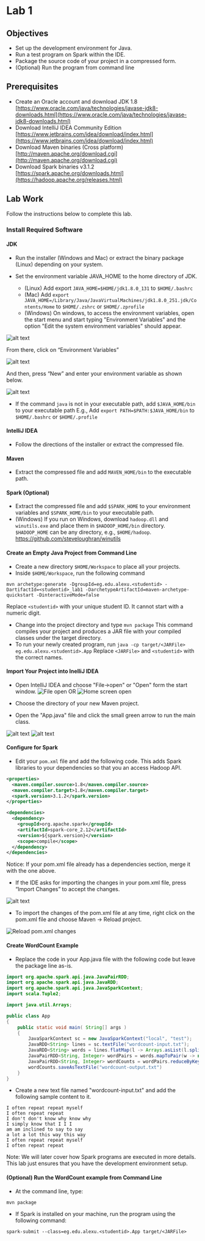 # Lab 1

## Objectives
-   Set up the development environment for Java.
-   Run a test program on Spark within the IDE.
-   Package the source code of your project in a compressed form.
-   (Optional) Run the program from command line

## Prerequisites
-   Create an Oracle account and download JDK 1.8  
    [https://www.oracle.com/java/technologies/javase-jdk8-downloads.html](https://www.oracle.com/java/technologies/javase-jdk8-downloads.html)
-   Download IntelliJ IDEA Community Edition  
    [https://www.jetbrains.com/idea/download/index.html](https://www.jetbrains.com/idea/download/index.html)
-   Download Maven binaries (Cross platform)  
    [http://maven.apache.org/download.cgi](http://maven.apache.org/download.cgi)
-   Download Spark binaries v3.1.2  
    [https://spark.apache.org/downloads.html](https://hadoop.apache.org/releases.html)

## Lab Work
Follow the instructions below to complete this lab.

### Install Required Software
#### JDK

*  Run the installer (Windows and Mac) or extract the binary package (Linux) depending on your system.
    
* Set the environment variable JAVA_HOME to the home directory of JDK.
  * (Linux) Add export `JAVA_HOME=$HOME/jdk1.8.0_131` to `$HOME/.bashrc`
  * (Mac) Add `export JAVA_HOME=/Library/Java/JavaVirtualMachines/jdk1.8.0_251.jdk/Contents/Home` to `$HOME/.zshrc` or `$HOME/.zprofile`
  * (Windows) On windows, to access the environment variables, open the start menu and start typing "Environment Variables" and the option "Edit the system environment variables" should appear.

![alt text](lab1_images/windows_set_env_1.png)
 
From there, click on “Environment Variables” 
 
![alt text](lab1_images/windows_set_env_2.png)

And then, press “New” and enter your environment variable as shown below.

![alt text](lab1_images/windows_set_env_3.png)    
    
* If the command `java` is not in your executable path, add `$JAVA_HOME/bin` to your executable path
E.g., Add `export PATH=$PATH:$JAVA_HOME/bin` to `$HOME/.bashrc` or `$HOME/.profile`

#### IntelliJ IDEA
* Follow the directions of the installer or extract the compressed file.

#### Maven
* Extract the compressed file and add `MAVEN_HOME/bin` to the executable path.

#### Spark (Optional)
* Extract the compressed file and add `$SPARK_HOME` to your environment variables and `$SPARK_HOME/bin` to your executable path.
* (Windows) If you run on Windows, download `hadoop.dll` and `winutils.exe` and place them in `$HADOOP_HOME/bin` directory. `$HADOOP_HOME` can be any directory, e.g., `$HOME/hadoop`. https://github.com/steveloughran/winutils

#### Create an Empty Java Project from Command Line
* Create a new directory `$HOME/Workspace` to place all your projects.
* Inside `$HOME/Workspace`, run the following command
```shell
mvn archetype:generate -DgroupId=eg.edu.alexu.<studentid> -DartifactId=<studentid>_lab1 -DarchetypeArtifactId=maven-archetype-quickstart -DinteractiveMode=false
```
Replace `<studentid>` with your unique student ID. It cannot start with a numeric digit.

* Change into the project directory and type `mvn package`
This command compiles your project and produces a JAR file with your compiled classes under the target directory.
* To run your newly created program, run `java -cp target/<JARFile> eg.edu.alexu.<studentid>.App`
Replace `<JARFile>` and `<studentid>` with the correct names.

#### Import Your Project into InelliJ IDEA
* Open IntelliJ IDEA and choose "File->open" or "Open" form the start window.
![File open](lab1_images/intellij-file-open.png)
OR
![Home screen open](lab1_images/intellij-open.png)

* Choose the directory of your new Maven project.
* Open the "App.java" file and click the small green arrow to run the main class.

![alt text](lab1_images/import_project_1.png)
![alt text](lab1_images/import_project_2.png)

#### Configure for Spark
* Edit your `pom.xml` file and add the following code. This adds Spark libraries to your dependencies so that you an access Hadoop API.
```xml
<properties>
  <maven.compiler.source>1.8</maven.compiler.source>
  <maven.compiler.target>1.8</maven.compiler.target>
  <spark.version>3.1.2</spark.version>
</properties>

<dependencies>
  <dependency>
    <groupId>org.apache.spark</groupId>
    <artifactId>spark-core_2.12</artifactId>
    <version>${spark.version}</version>
    <scope>compile</scope>
  </dependency>
</dependencies>
```

Notice: If your pom.xml file already has a dependencies section, merge it with the one above.
* If the IDE asks for importing the changes in your pom.xml file, press “Import Changes” to accept the changes.

![alt text](lab1_images/import_project_3.png)

* To import the changes of the pom.xml file at any time, right click on the pom.xml file and choose Maven -> Reload project.

![Reload pom.xml changes](lab1_images/maven-reload.png)

#### Create WordCount Example
* Replace the code in your App.java file with the following code but leave the package line as-is.


```java
import org.apache.spark.api.java.JavaPairRDD;
import org.apache.spark.api.java.JavaRDD;
import org.apache.spark.api.java.JavaSparkContext;
import scala.Tuple2;

import java.util.Arrays;

public class App 
{
    public static void main( String[] args )
    {
        JavaSparkContext sc = new JavaSparkContext("local", "test");
        JavaRDD<String> lines = sc.textFile("wordcount-input.txt");
        JavaRDD<String> words = lines.flatMap(l -> Arrays.asList(l.split("\\b")).iterator());
        JavaPairRDD<String, Integer> wordPairs = words.mapToPair(w -> new Tuple2<>(w, 1));
        JavaPairRDD<String, Integer> wordCounts = wordPairs.reduceByKey((a,b) -> a + b);
        wordCounts.saveAsTextFile("wordcount-output.txt")
    }
}
```

* Create a new text file named "wordcount-input.txt" and add the following sample content to it.
```text
I often repeat repeat myself
I often repeat repeat
I don't don't know why know why
I simply know that I I I
am am inclined to say to say
a lot a lot this way this way
I often repeat repeat myself
I often repeat repeat
```

Note: We will later cover how Spark programs are executed in more details. This lab just ensures that you have the development environment setup.

#### (Optional) Run the WordCount example from Command Line
* At the command line, type:
```console
mvn package 
```
* If Spark is installed on your machine, run the program using the following command: 
```console
spark-submit --class=eg.edu.alexu.<studentid>.App target/<JARFile>
```
